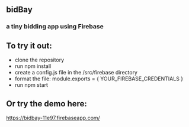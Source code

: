 ## bidBay
### a tiny bidding app using Firebase

## To try it out:

 - clone the repository
 - run npm install
 - create a config.js file in the /src/firebase directory
 - format the file: 
 module.exports = {
   YOUR_FIREBASE_CREDENTIALS
 } 
 - run npm start


## Or try the demo here:
https://bidbay-11e97.firebaseapp.com/
